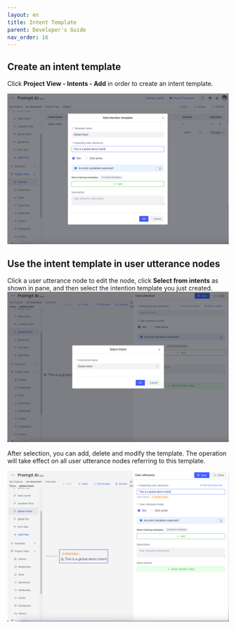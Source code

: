 ```yaml
---
layout: en
title: Intent Template
parent: Developer's Guide
nav_order: 16
---
```

## Create an intent template
Click **Project View - Intents - Add** in order to create an intent template. 

![01-user-global](/assets/images/tutorial/template/01-user-global.png)

## Use the intent template in user utterance nodes
Click a user utterance node to edit the node, click **Select from intents** as shown in pane, and then select the intention template you just created. 
   ![03-user-global](/assets/images/tutorial/template/03-user-global.png)
   
   After selection, you can add, delete and modify the template. The operation will take effect on all user utterance nodes referring to this template.
   
   ![04-user-global](/assets/images/tutorial/template/04-user-global.png)
